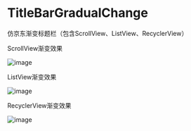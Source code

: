 # TitleBarGradualChange
仿京东渐变标题栏（包含ScrollView、ListView、RecyclerView）

ScrollView渐变效果

![image](https://github.com/cai784921129/TitleBarGradualChange/blob/master/app/screen/scrollView.gif?raw=true)

ListView渐变效果

![image](https://github.com/cai784921129/TitleBarGradualChange/blob/master/app/screen/listView.gif?raw=true)

RecyclerView渐变效果

![image](https://github.com/cai784921129/TitleBarGradualChange/blob/master/app/screen/recycleView.gif?raw=true)
